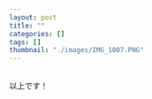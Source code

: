 ```yaml
---
layout: post
title: ""
categories: []
tags: []
thumbnail: "./images/IMG_1007.PNG"
---
```


  
<br>
以上です！  
  
